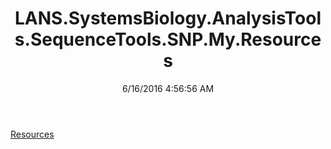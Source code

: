 ﻿---
title: LANS.SystemsBiology.AnalysisTools.SequenceTools.SNP.My.Resources
date: 6/16/2016 4:56:56 AM
---

[Resources](T-LANS.SystemsBiology.AnalysisTools.SequenceTools.SNP.My.Resources.Resources.html)

